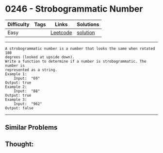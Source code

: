 # 0246 - Strobogrammatic Number

Difficulty  | Tags | Links | Solutions
----------- | ---- | ----- | -----
Easy |  | [Leetcode](https://leetcode.com/problems/strobogrammatic-number) | [solution](https://leetcode.com/problems/strobogrammatic-number/solution/)


-----------

```
A strobogrammatic number is a number that looks the same when rotated 180
degrees (looked at upside down).
Write a function to determine if a number is strobogrammatic. The number is
represented as a string.
Example 1:
    Input:  "69"
Output: true
Example 2:
    Input:  "88"
Output: true
Example 3:
    Input:  "962"
Output: false
```

-----------


## Similar Problems




## Thought:
